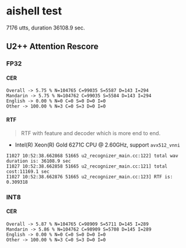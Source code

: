 # aishell test

7176 utts, duration 36108.9 sec.

## U2++ Attention Rescore

### FP32

#### CER

```
Overall -> 5.75 % N=104765 C=99035 S=5587 D=143 I=294
Mandarin -> 5.75 % N=104762 C=99035 S=5584 D=143 I=294
English -> 0.00 % N=0 C=0 S=0 D=0 I=0
Other -> 100.00 % N=3 C=0 S=3 D=0 I=0
```

#### RTF 

> RTF with feature and decoder which is more end to end.

* Intel(R) Xeon(R) Gold 6271C CPU @ 2.60GHz, support `avx512_vnni`

```
I1027 10:52:38.662868 51665 u2_recognizer_main.cc:122] total wav duration is: 36108.9 sec
I1027 10:52:38.662858 51665 u2_recognizer_main.cc:121] total cost:11169.1 sec
I1027 10:52:38.662876 51665 u2_recognizer_main.cc:123] RTF is: 0.309318
```

### INT8

#### CER

```
Overall -> 5.87 % N=104765 C=98909 S=5711 D=145 I=289
Mandarin -> 5.86 % N=104762 C=98909 S=5708 D=145 I=289
English -> 0.00 % N=0 C=0 S=0 D=0 I=0
Other -> 100.00 % N=3 C=0 S=3 D=0 I=0
```
